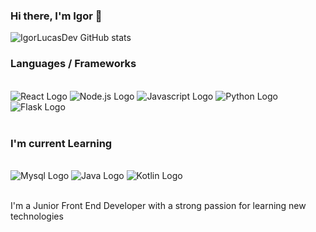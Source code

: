 ### Hi there, I'm Igor 👋

![IgorLucasDev GitHub stats](https://github-readme-stats.vercel.app/api?username=igorlucassdev&show_icons=true&theme=dark)

### Languages / Frameworks

<div style="display: inline_block"><br>
	<img src="https://img.shields.io/badge/React-20232A?style=for-the-badge&logo=react&logoColor=61DAFB" alt="React Logo">
	<img src="https://img.shields.io/badge/Node.js-43853D?style=for-the-badge&logo=node.js&logoColor=white" alt="Node.js Logo">
	<img src="https://img.shields.io/badge/JavaScript-F7DF1E?style=for-the-badge&logo=javascript&logoColor=black" alt="Javascript Logo">
	<img src="https://img.shields.io/badge/Python-3776AB?style=for-the-badge&logo=python&logoColor=white" alt="Python Logo">
	<img src="https://img.shields.io/badge/Flask-000000?style=for-the-badge&logo=flask&logoColor=white" alt="Flask Logo">
</div><br/>

### I'm current Learning
		


<div style="display: inline_block"><br>
<img src="https://img.shields.io/badge/MySQL-00000F?style=for-the-badge&logo=mysql&logoColor=white" alt="Mysql Logo">
<img src="https://img.shields.io/badge/Java-ED8B00?style=for-the-badge&logo=openjdk&logoColor=white" alt="Java Logo">
<img src="https://img.shields.io/badge/Kotlin-0095D5?&style=for-the-badge&logo=kotlin&logoColor=white" alt="Kotlin Logo">
</div><br/>


I'm a Junior Front End Developer with a strong passion for learning new technologies

